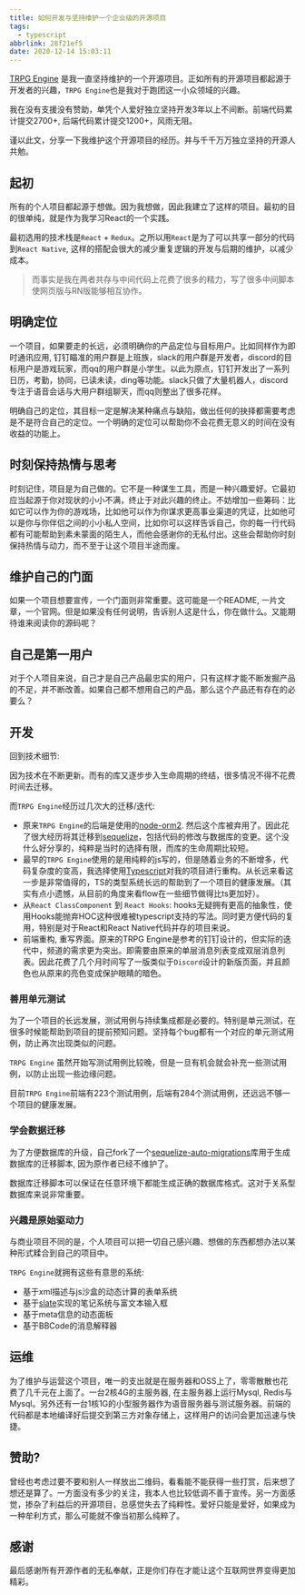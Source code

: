 ```yaml
---
title: 如何开发与坚持维护一个企业级的开源项目
tags:
  - typescript
abbrlink: 28f21ef5
date: 2020-12-14 15:03:11
---
```


[TRPG Engine](https://github.com/TRPGEngine/Client) 是我一直坚持维护的一个开源项目。正如所有的开源项目都起源于开发者的兴趣，`TRPG Engine`也是我对于跑团这一小众领域的兴趣。

我在没有支援没有赞助，单凭个人爱好独立坚持开发3年以上不间断。前端代码累计提交2700+, 后端代码累计提交1200+，风雨无阻。

谨以此文，分享一下我维护这个开源项目的经历。并与千千万万独立坚持的开源人共勉。

## 起初

所有的个人项目都起源于想做。因为我想做，因此我建立了这样的项目。最初的目的很单纯，就是作为我学习React的一个实践。

最初选用的技术栈是`React` + `Redux`。之所以用`React`是为了可以共享一部分的代码到`React Native`, 这样的搭配会很大的减少重复逻辑的开发与后期的维护，以减少成本。

> 而事实是我在两者共存与中间代码上花费了很多的精力，写了很多中间脚本使网页版与RN版能够相互协作。

## 明确定位

一个项目，如果要走的长远，必须明确你的产品定位与目标用户。比如同样作为即时通讯应用, 钉钉瞄准的用户群是上班族，slack的用户群是开发者，discord的目标用户是游戏玩家，而qq的用户群是小学生。以此为原点，钉钉开发出了一系列日历，考勤，协同，已读未读，ding等功能。slack只做了大量机器人，discord专注于语音会话与大用户群组聊天，而qq则整出了很多花样。

明确自己的定位，其目标一定是解决某种痛点与缺陷，做出任何的抉择都需要考虑是不是符合自己的定位。一个明确的定位可以帮助你不会花费无意义的时间在没有收益的功能上。

## 时刻保持热情与思考

时刻记住，项目是为自己做的。它不是一种谋生工具，而是一种兴趣爱好。它最初应当起源于你对现状的小小不满，终止于对此兴趣的终止。不妨增加一些筹码：比如它可以作为你的游戏场，比如他可以作为你谋求更高事业渠道的凭证，比如他可以是你与你伴侣之间的小小私人空间，比如你可以这样告诉自己，你的每一行代码都有可能帮助到素未蒙面的陌生人，而他会感谢你的无私付出。这些会帮助你时刻保持热情与动力，而不至于让这个项目半途而废。

## 维护自己的门面

如果一个项目想要宣传，一个门面则非常重要。这可能是一个README, 一片文章，一个官网。但是如果没有任何说明，告诉别人这是什么，你在做什么。又能期待谁来阅读你的源码呢？


## 自己是第一用户

对于个人项目来说，自己才是自己产品最忠实的用户，只有这样才能不断发掘产品的不足，并不断改善。如果自己都不想用自己的产品，那么这个产品还有存在的必要么？

## 开发

回到技术细节:

因为技术在不断更新。而有的库又逐步步入生命周期的终结，很多情况不得不花费时间去迁移。

而`TRPG Engine`经历过几次大的迁移/迭代:

- 原来`TRPG Engine`的后端是使用的[node-orm2](https://github.com/dresende/node-orm2). 然后这个库被弃用了。因此花了很大经历将其迁移到[sequelize](https://github.com/sequelize/sequelize)，包括代码的修改与数据库的变更。这个没什么好分享的，纯粹是当时的选择有限，而库的生命周期比较短。
- 最早的`TRPG Engine`使用的是用纯粹的js写的，但是随着业务的不断增多，代码复杂度的变高，我选择使用[Typescript](https://www.typescriptlang.org/)对我的项目进行重构。从长远来看这一步是非常值得的，TS的类型系统长远的帮助到了一个项目的健康发展。（其实有点小遗憾，从目前的角度来看flow在一些细节做得比ts更加好）。
- 从`React ClassComponent` 到 `React Hooks`: hooks无疑拥有更高的抽象性，使用Hooks能抛弃HOC这种很难被typescript支持的写法。同时更方便代码的复用，特别是对于React和React Native代码并存的项目来说。
- 前端重构, 重写界面。原来的TRPG Engine是参考的钉钉设计的，但实际的迭代中，频道的需求更为突出。即需要由原来的单层消息列表变成双层消息列表。因此花费了几个月时间写了一版类似于`Discord`设计的新版页面，并且颜色也从原来的亮色变成保护眼睛的暗色。

### 善用单元测试

为了一个项目的长远发展，测试用例与持续集成都是必要的。特别是单元测试，在很多时候能帮助到项目的提前预知问题。坚持每个bug都有一个对应的单元测试用例，防止再次出现类似的问题。

`TRPG Engine` 虽然开始写测试用例比较晚，但是一旦有机会就会补充一些测试用例，以防止出现一些边缘问题。

目前`TRPG Engine`前端有223个测试用例，后端有284个测试用例，还远远不够一个项目的健康发展。

### 学会数据迁移

为了方便数据库的升级，自己fork了一个[sequelize-auto-migrations](https://github.com/TRPGEngine/sequelize-auto-migrations)库用于生成数据库的迁移脚本, 因为原作者已经不维护了。

数据库迁移脚本可以保证在任意环境下都能生成正确的数据库格式。这对于关系型数据库来说非常重要。

### 兴趣是原始驱动力

与商业项目不同的是，个人项目可以把一切自己感兴趣、想做的东西都想办法以某种形式糅合到自己的项目中。

`TRPG Engine`就拥有这些有意思的系统:

- 基于xml描述与js沙盒的动态计算的表单系统
- 基于[slate](https://github.com/ianstormtaylor/slate)实现的笔记系统与富文本输入框
- 基于meta信息的动态面板
- 基于BBCode的消息解释器

## 运维

为了维护与运营这个项目，唯一的支出就是在服务器和OSS上了，零零散散也花费了几千元在上面了。一台2核4G的主服务器, 在主服务器上运行Mysql, Redis与Mysql。另外还有一台1核1G的小型服务器作为语音服务器与测试服务器。前端的代码都是本地编译好后提交到第三方对象存储上，这样用户的访问会更加迅速与快捷。

## 赞助?

曾经也考虑过要不要和别人一样放出二维码，看看能不能获得一些打赏，后来想了想还是算了。一方面没有多少的关注，我本人也比较低调不善于宣传。另一方面感觉，掺杂了利益后的开源项目，总感觉失去了纯粹性。爱好只能是爱好，如果成为一种牟利方式，那么可能就不像当初那么纯粹了。

## 感谢

最后感谢所有开源作者的无私奉献，正是你们存在才能让这个互联网世界变得更加精彩。
